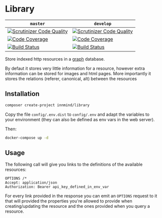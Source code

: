 # Library

| `master` | `develop` |
|----------|-----------|
| [![Scrutinizer Code Quality](https://scrutinizer-ci.com/g/Innmind/Library/badges/quality-score.png?b=master)](https://scrutinizer-ci.com/g/Innmind/Library/?branch=master) | [![Scrutinizer Code Quality](https://scrutinizer-ci.com/g/Innmind/Library/badges/quality-score.png?b=develop)](https://scrutinizer-ci.com/g/Innmind/Library/?branch=develop) |
| [![Code Coverage](https://scrutinizer-ci.com/g/Innmind/Library/badges/coverage.png?b=master)](https://scrutinizer-ci.com/g/Innmind/Library/?branch=master) | [![Code Coverage](https://scrutinizer-ci.com/g/Innmind/Library/badges/coverage.png?b=develop)](https://scrutinizer-ci.com/g/Innmind/Library/?branch=develop) |
| [![Build Status](https://scrutinizer-ci.com/g/Innmind/Library/badges/build.png?b=master)](https://scrutinizer-ci.com/g/Innmind/Library/build-status/master) | [![Build Status](https://scrutinizer-ci.com/g/Innmind/Library/badges/build.png?b=develop)](https://scrutinizer-ci.com/g/Innmind/Library/build-status/develop) |

Store indexed http resources in a [graph](https://neo4j.com) database.

By defaut it stores very little information for a resource, however extra information can be stored for images and html pages. More importantly it stores the relations (referer, canonical, alt) between the resources

## Installation

```sh
composer create-project innmind/library
```

Copy the file `config/.env.dist` to `config/.env` and adapt the variables to your environment (they can also be defined as env vars in the web server).

Then:

```sh
docker-compose up -d
```

## Usage

The following call will give you links to the definitions of the available resources:

```
OPTIONS /*
Accept: application/json
Authorization: Bearer api_key_defined_in_env_var
```

For every link provided in the response you can emit an `OPTIONS` request to it that will provided the properties you're allowed to provide when creating/updating the resource and the ones provided when you query a resource.
